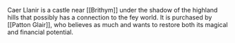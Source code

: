 Caer Llanir is a castle near [[Brithym]] under the shadow of the highland hills that possibly has a connection to the fey world. It is purchased by [[Patton Glair]], who believes as much and wants to restore both its magical and financial potential.